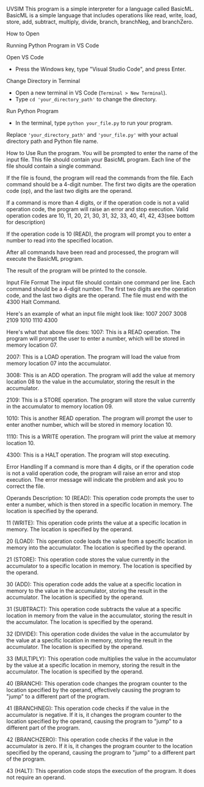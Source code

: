 UVSIM 
This program is a simple interpreter for a language called BasicML. BasicML is a simple language that includes operations like read, write, load, store, add, subtract, multiply, divide, branch, branchNeg, and branchZero.

How to Open

Running Python Program in VS Code

Open VS Code
- Press the Windows key, type "Visual Studio Code", and press Enter.

Change Directory in Terminal
- Open a new terminal in VS Code (`Terminal > New Terminal`).
- Type `cd 'your_directory_path'` to change the directory.

Run Python Program
- In the terminal, type `python your_file.py` to run your program.

Replace `'your_directory_path'` and `'your_file.py'` with your actual directory path and Python file name.

How to Use
Run the program. You will be prompted to enter the name of the input file. This file should contain your BasicML program. Each line of the file should contain a single command.

If the file is found, the program will read the commands from the file. Each command should be a 4-digit number. The first two digits are the operation code (op), and the last two digits are the operand.

If a command is more than 4 digits, or if the operation code is not a valid operation code, the program will raise an error and stop execution. Valid operation codes are 10, 11, 20, 21, 30, 31, 32, 33, 40, 41, 42, 43(see bottom for description)

If the operation code is 10 (READ), the program will prompt you to enter a number to read into the specified location.

After all commands have been read and processed, the program will execute the BasicML program.

The result of the program will be printed to the console.

Input File Format
The input file should contain one command per line. Each command should be a 4-digit number. The first two digits are the operation code, and the last two digits are the operand. The file must end with the 4300 Halt Command.

Here's an example of what an input file might look like:
1007
2007
3008
2109
1010
1110
4300

Here's what that above file does:
1007: This is a READ operation. The program will prompt the user to enter a number, which will be stored in memory location 07.

2007: This is a LOAD operation. The program will load the value from memory location 07 into the accumulator.

3008: This is an ADD operation. The program will add the value at memory location 08 to the value in the accumulator, storing the result in the accumulator.

2109: This is a STORE operation. The program will store the value currently in the accumulator to memory location 09.

1010: This is another READ operation. The program will prompt the user to enter another number, which will be stored in memory location 10.

1110: This is a WRITE operation. The program will print the value at memory location 10.

4300: This is a HALT operation. The program will stop executing.


Error Handling
If a command is more than 4 digits, or if the operation code is not a valid operation code, the program will raise an error and stop execution. The error message will indicate the problem and ask you to correct the file.

Operands Description:
10 (READ): This operation code prompts the user to enter a number, which is then stored in a specific location in memory. The location is specified by the operand.

11 (WRITE): This operation code prints the value at a specific location in memory. The location is specified by the operand.

20 (LOAD): This operation code loads the value from a specific location in memory into the accumulator. The location is specified by the operand.

21 (STORE): This operation code stores the value currently in the accumulator to a specific location in memory. The location is specified by the operand.

30 (ADD): This operation code adds the value at a specific location in memory to the value in the accumulator, storing the result in the accumulator. The location is specified by the operand.

31 (SUBTRACT): This operation code subtracts the value at a specific location in memory from the value in the accumulator, storing the result in the accumulator. The location is specified by the operand.

32 (DIVIDE): This operation code divides the value in the accumulator by the value at a specific location in memory, storing the result in the accumulator. The location is specified by the operand.

33 (MULTIPLY): This operation code multiplies the value in the accumulator by the value at a specific location in memory, storing the result in the accumulator. The location is specified by the operand.

40 (BRANCH): This operation code changes the program counter to the location specified by the operand, effectively causing the program to "jump" to a different part of the program.

41 (BRANCHNEG): This operation code checks if the value in the accumulator is negative. If it is, it changes the program counter to the location specified by the operand, causing the program to "jump" to a different part of the program.

42 (BRANCHZERO): This operation code checks if the value in the accumulator is zero. If it is, it changes the program counter to the location specified by the operand, causing the program to "jump" to a different part of the program.

43 (HALT): This operation code stops the execution of the program. It does not require an operand.

